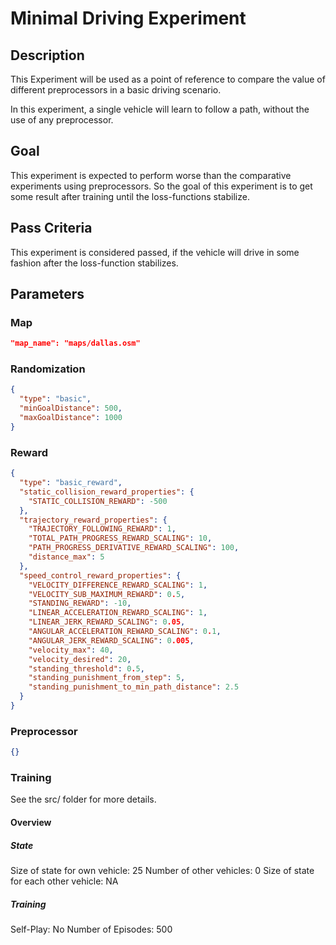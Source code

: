 # Minimal Driving Experiment

## Description
This Experiment will be used as a point of reference to compare the value of different preprocessors in a basic driving scenario.

In this experiment, a single vehicle will learn to follow a path, without the use of any preprocessor.

## Goal
This experiment is expected to perform worse than the comparative experiments using preprocessors. So the goal of this experiment is to get some result after training until the loss-functions stabilize.

## Pass Criteria
This experiment is considered passed, if the vehicle will drive in some fashion after the loss-function stabilizes.

## Parameters
### Map
```json
"map_name": "maps/dallas.osm"
```

### Randomization
```json
{
  "type": "basic",
  "minGoalDistance": 500,
  "maxGoalDistance": 1000
}
```

### Reward
```json
{
  "type": "basic_reward",
  "static_collision_reward_properties": {
	"STATIC_COLLISION_REWARD": -500
  },
  "trajectory_reward_properties": {
	"TRAJECTORY_FOLLOWING_REWARD": 1,
	"TOTAL_PATH_PROGRESS_REWARD_SCALING": 10,
	"PATH_PROGRESS_DERIVATIVE_REWARD_SCALING": 100,
	"distance_max": 5
  },
  "speed_control_reward_properties": {
	"VELOCITY_DIFFERENCE_REWARD_SCALING": 1,
	"VELOCITY_SUB_MAXIMUM_REWARD": 0.5,
	"STANDING_REWARD": -10,
	"LINEAR_ACCELERATION_REWARD_SCALING": 1,
	"LINEAR_JERK_REWARD_SCALING": 0.05,
	"ANGULAR_ACCELERATION_REWARD_SCALING": 0.1,
	"ANGULAR_JERK_REWARD_SCALING": 0.005,
	"velocity_max": 40,
	"velocity_desired": 20,
	"standing_threshold": 0.5,
	"standing_punishment_from_step": 5,
	"standing_punishment_to_min_path_distance": 2.5
  }
}
```

### Preprocessor
```json
{}
```

### Training
See the src/ folder for more details.

#### Overview
##### State
Size of state for own vehicle: 25
Number of other vehicles: 0
Size of state for each other vehicle: NA

##### Training
Self-Play: No
Number of Episodes: 500
